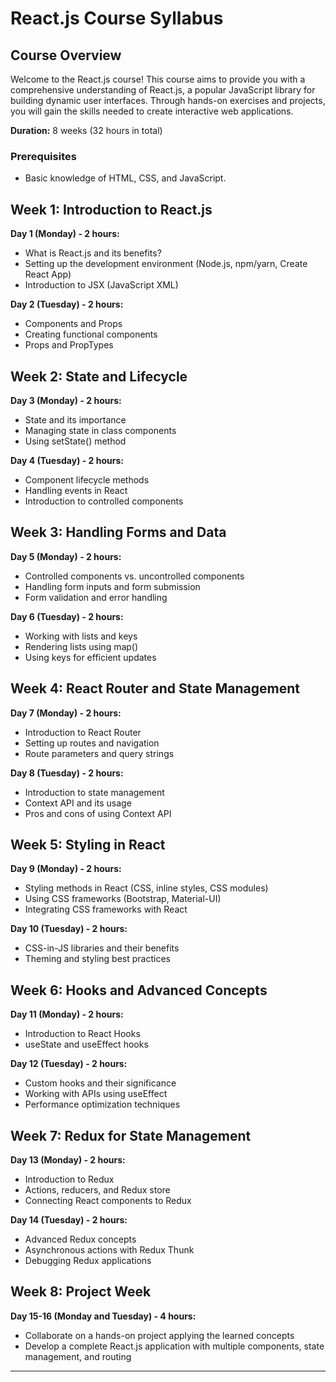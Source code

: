 # React.js Course Syllabus

## Course Overview
Welcome to the React.js course! This course aims to provide you with a comprehensive understanding of React.js, a popular JavaScript library for building dynamic user interfaces. Through hands-on exercises and projects, you will gain the skills needed to create interactive web applications.

**Duration:** 8 weeks (32 hours in total)

### Prerequisites
- Basic knowledge of HTML, CSS, and JavaScript.

## Week 1: Introduction to React.js
**Day 1 (Monday) - 2 hours:**
- What is React.js and its benefits?
- Setting up the development environment (Node.js, npm/yarn, Create React App)
- Introduction to JSX (JavaScript XML)

**Day 2 (Tuesday) - 2 hours:**
- Components and Props
- Creating functional components
- Props and PropTypes

## Week 2: State and Lifecycle
**Day 3 (Monday) - 2 hours:**
- State and its importance
- Managing state in class components
- Using setState() method

**Day 4 (Tuesday) - 2 hours:**
- Component lifecycle methods
- Handling events in React
- Introduction to controlled components

## Week 3: Handling Forms and Data
**Day 5 (Monday) - 2 hours:**
- Controlled components vs. uncontrolled components
- Handling form inputs and form submission
- Form validation and error handling

**Day 6 (Tuesday) - 2 hours:**
- Working with lists and keys
- Rendering lists using map()
- Using keys for efficient updates

## Week 4: React Router and State Management
**Day 7 (Monday) - 2 hours:**
- Introduction to React Router
- Setting up routes and navigation
- Route parameters and query strings

**Day 8 (Tuesday) - 2 hours:**
- Introduction to state management
- Context API and its usage
- Pros and cons of using Context API

## Week 5: Styling in React
**Day 9 (Monday) - 2 hours:**
- Styling methods in React (CSS, inline styles, CSS modules)
- Using CSS frameworks (Bootstrap, Material-UI)
- Integrating CSS frameworks with React

**Day 10 (Tuesday) - 2 hours:**
- CSS-in-JS libraries and their benefits
- Theming and styling best practices

## Week 6: Hooks and Advanced Concepts
**Day 11 (Monday) - 2 hours:**
- Introduction to React Hooks
- useState and useEffect hooks

**Day 12 (Tuesday) - 2 hours:**
- Custom hooks and their significance
- Working with APIs using useEffect
- Performance optimization techniques

## Week 7: Redux for State Management
**Day 13 (Monday) - 2 hours:**
- Introduction to Redux
- Actions, reducers, and Redux store
- Connecting React components to Redux

**Day 14 (Tuesday) - 2 hours:**
- Advanced Redux concepts
- Asynchronous actions with Redux Thunk
- Debugging Redux applications

## Week 8: Project Week
**Day 15-16 (Monday and Tuesday) - 4 hours:**
- Collaborate on a hands-on project applying the learned concepts
- Develop a complete React.js application with multiple components, state management, and routing

---
